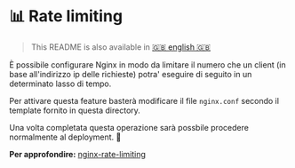 # 📊 Rate limiting

> This README is also available in [🇬🇧 english 🇬🇧](./README.md)

È possibile configurare Nginx in modo da limitare il numero che un client (in base all'indirizzo ip delle richieste) potra' eseguire di seguito in un determinato lasso di tempo.

Per attivare questa feature basterà modificare il file `nginx.conf` secondo il template fornito in questa directory.

Una volta completata questa operazione sarà possbile procedere normalmente al deployment. 🚀

**Per approfondire:** [nginx-rate-limiting](https://www.tecmint.com/nginx-rate-limiting/)
